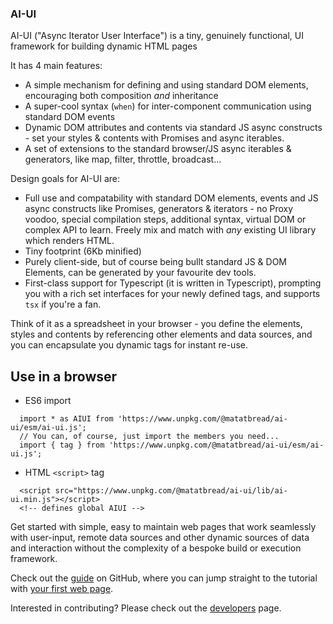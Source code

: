 ### AI-UI

AI-UI ("Async Iterator User Interface") is a tiny, genuinely functional, UI framework for building dynamic HTML pages

It has 4 main features:

* A simple mechanism for defining and using standard DOM elements, encouraging both composition _and_ inheritance
* A super-cool syntax (`when`) for inter-component communication using standard DOM events 
* Dynamic DOM attributes and contents via standard JS async constructs - set your styles & contents with Promises and async iterables.
* A set of extensions to the standard browser/JS async iterables & generators, like map, filter, throttle, broadcast...

Design goals for AI-UI are:

* Full use and compatability with standard DOM elements, events and JS async constructs like Promises, generators & iterators - no Proxy voodoo, special compilation steps, additional syntax, virtual DOM or complex API to learn. Freely mix and match with _any_ existing UI library which renders HTML.
* Tiny footprint (6Kb minified)
* Purely client-side, but of course being bullt standard JS & DOM Elements, can be generated by your favourite dev tools.
* First-class support for Typescript (it is written in Typescript), prompting you with a rich set interfaces for your newly defined tags, and supports `tsx` if you're a fan.

Think of it as a spreadsheet in your browser - you define the elements, styles and contents by referencing other elements and data sources, and you can encapsulate you dynamic tags for instant re-use.

## Use in a browser

* ES6 import
```
  import * as AIUI from 'https://www.unpkg.com/@matatbread/ai-ui/esm/ai-ui.js'; 
  // You can, of course, just import the members you need...
  import { tag } from 'https://www.unpkg.com/@matatbread/ai-ui/esm/ai-ui.js'; 
```

* HTML `<script>` tag
```
  <script src="https://www.unpkg.com/@matatbread/ai-ui/lib/ai-ui.min.js"></script> 
  <!-- defines global AIUI -->
```

Get started with simple, easy to maintain web pages that work seamlessly with user-input, remote data sources and other dynamic sources of data and interaction without the complexity of a bespoke build or execution framework.

Check out the [guide](https://github.com/MatAtBread/AI-UI/tree/main#readme) on GitHub, where you can jump straight to the tutorial with [your first web page](https://github.com/MatAtBread/AI-UI/blob/main/guide/your-first-web-page.md).

Interested in contributing? Please check out the [developers](https://github.com/MatAtBread/AI-UI/blob/main/guide/developers.md) page.
